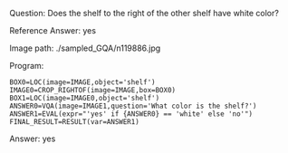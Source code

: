 Question: Does the shelf to the right of the other shelf have white color?

Reference Answer: yes

Image path: ./sampled_GQA/n119886.jpg

Program:

```
BOX0=LOC(image=IMAGE,object='shelf')
IMAGE0=CROP_RIGHTOF(image=IMAGE,box=BOX0)
BOX1=LOC(image=IMAGE0,object='shelf')
ANSWER0=VQA(image=IMAGE1,question='What color is the shelf?')
ANSWER1=EVAL(expr="'yes' if {ANSWER0} == 'white' else 'no'")
FINAL_RESULT=RESULT(var=ANSWER1)
```
Answer: yes

